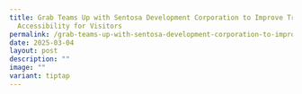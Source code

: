 ```yaml
---
title: Grab Teams Up with Sentosa Development Corporation to Improve Transport
  Accessibility for Visitors
permalink: /grab-teams-up-with-sentosa-development-corporation-to-improve-transport-accessibility-for-visitors/
date: 2025-03-04
layout: post
description: ""
image: ""
variant: tiptap
---
```

<p></p>